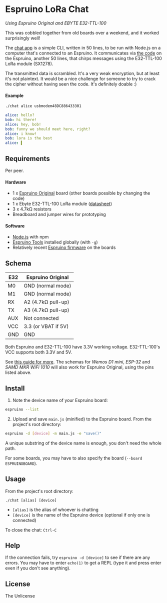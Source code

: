 # Espruino LoRa Chat

_Using Espruino Original and EBYTE E32-TTL-100_

This was cobbled together from old boards over a weekend, and it worked surprisingly well!

The [chat app](/chat) is a simple CLI, written in 50 lines, to be run with Node.js on a computer that's connected to an Espruino. It communicates via [the code](/main.js) on the Espruino, another 50 lines, that chirps messages using the E32-TTL-100 LoRa module (SX1278).

The transmitted data is scrambled. It's a very weak encryption, but at least it's not plaintext. It would be a nice challenge for someone to try to crack the cipher without having seen the code. It's definitely doable :)

#### Example

```sh
./chat alice usbmodem48DC886433301
```
```yaml
alice: hello?
bob: hi there!
alice: hey, bob!
bob: funny we should meet here, right?
alice: i know!
bob: lora is the best
alice: ▍
```

## Requirements

Per peer.

#### Hardware

- 1 x [Espruino Original](https://www.espruino.com/Original) board (other boards possible by changing the code)
- 1 x Ebyte E32-TTL-100 LoRa module ([datasheet](/assets/EBYTE%20E32%20SX1278.pdf))
- 3 x 4.7kΩ resistors
- Breadboard and jumper wires for prototyping

#### Software

- [Node.js](https://nodejs.org/) with npm
- [Espruino Tools](https://www.npmjs.com/package/espruino) installed globally (with `-g`)
- Relatively recent [Espruino firmware](https://www.espruino.com/Download) on the boards

## Schema

| E32 | Espruino Original   |
|-----|---------------------|
| M0	| GND (normal mode)   |
| M1	| GND (normal mode)   |
| RX	| A2 (4.7kΩ pull-up)  |
| TX	| A3 (4.7kΩ pull-up)  |
| AUX	| Not connected       |
| VCC	| 3.3 (or VBAT if 5V) |
| GND	| GND                 |

Both Espruino and E32-TTL-100 have 3.3V working voltage. E32-TTL-100's VCC supports both 3.3V and 5V.

See [this guide for more](https://mischianti.org/lora-e32-device-for-arduino-esp32-or-esp8266-specs-and-basic-usage-part-1/). The schemas for _Wemos D1 mini_, _ESP-32_ and _SAMD MKR WiFi 1010_ will also work for Espruino Original, using the pins listed above.

## Install

1. Note the device name of your Espruino board:

```sh
espruino --list
```

2. Upload and save `main.js` (minified) to the Espruino board. From the project's root directory:

```sh
espruino -d [device] -m main.js -e "save()"
```

A unique substring of the device name is enough, you don't need the whole path.

For some boards, you may have to also specify the board (`--board ESPRUINOBOARD`).

## Usage

From the project's root directory:

```
./chat [alias] [device]
```

- `[alias]` is the alias of whoever is chatting
- `[device]` is the name of the Espruino device (optional if only one is connected)

To close the chat: `Ctrl-C`

## Help

If the connection fails, try `espruino -d [device]` to see if there are any errors. You may have to enter `echo(1)` to get a REPL (type it and press enter even if you don't see anything).

## License

The Unlicense
